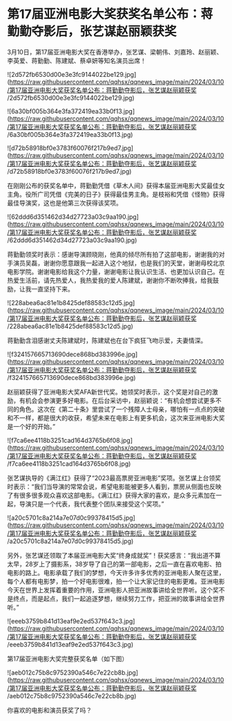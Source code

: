 # 第17届亚洲电影大奖获奖名单公布：蒋勤勤夺影后，张艺谋赵丽颖获奖

3月10日，第17届亚洲电影大奖在香港举办，张艺谋、梁朝伟、刘嘉玲、赵丽颖、李英爱、蒋勤勤、陈建斌、蔡卓妍等知名演员出席！

![2d572fb6530d00e3e3fc9144022be129.jpg](https://raw.githubusercontent.com/qqhsx/qqnews_image/main/2024/03/10/第17届亚洲电影大奖获奖名单公布：蒋勤勤夺影后，张艺谋赵丽颖获奖 /2d572fb6530d00e3e3fc9144022be129.jpg)

![6a30bf005b364e3fa372419ea33b0f13.jpg](https://raw.githubusercontent.com/qqhsx/qqnews_image/main/2024/03/10/第17届亚洲电影大奖获奖名单公布：蒋勤勤夺影后，张艺谋赵丽颖获奖 /6a30bf005b364e3fa372419ea33b0f13.jpg)

![d72b58918bf0e3783f60076f217b9ed7.jpg](https://raw.githubusercontent.com/qqhsx/qqnews_image/main/2024/03/10/第17届亚洲电影大奖获奖名单公布：蒋勤勤夺影后，张艺谋赵丽颖获奖 /d72b58918bf0e3783f60076f217b9ed7.jpg)

在刚刚公布的获奖名单中，蒋勤勤凭借《草木人间》获得本届亚洲电影大奖最佳女主角。役所广司凭借《完美的日子》获得最佳男主角。是枝裕和凭借《怪物》获得最佳导演奖，这也是他第三次获得该奖项。

![62ddd6d351462d34d27723a03c9aa190.jpg](https://raw.githubusercontent.com/qqhsx/qqnews_image/main/2024/03/10/第17届亚洲电影大奖获奖名单公布：蒋勤勤夺影后，张艺谋赵丽颖获奖 /62ddd6d351462d34d27723a03c9aa190.jpg)

蒋勤勤领奖时表示：感谢导演顾晓刚，他真的倾尽所有拍了这部电影，谢谢我的对手演员吴磊，谢谢你愿意跟我一起进入这个地狱，也是我们的天堂，谢谢母校北京电影学院。谢谢电影给我这个力量，谢谢电影让我认识生活、也更加认识自己。在热爱生活前，请先热爱人，我热爱我的爱人陈建斌，谢谢你不断吹捧我，给我鼓励，让我一直坚持下来。

![228abea6ac81e1b8425def88583c12d5.jpg](https://raw.githubusercontent.com/qqhsx/qqnews_image/main/2024/03/10/第17届亚洲电影大奖获奖名单公布：蒋勤勤夺影后，张艺谋赵丽颖获奖 /228abea6ac81e1b8425def88583c12d5.jpg)

蒋勤勤含泪感谢丈夫陈建斌时，陈建斌也在台下疯狂飞吻示爱，夫妻情深。

![f324157665713690dece868bd383996e.jpg](https://raw.githubusercontent.com/qqhsx/qqnews_image/main/2024/03/10/第17届亚洲电影大奖获奖名单公布：蒋勤勤夺影后，张艺谋赵丽颖获奖 /f324157665713690dece868bd383996e.jpg)

赵丽颖获得了亚洲电影大奖AFA新世代奖。她领奖时表示，这个奖是对自己的激励，有机会会参演更多好电影。在后台采访中，赵丽颖说：“有机会想尝试更多不同的角色。这次在《第二十条》里尝试了一个残障人士母亲，哪怕有一点点的突破和不一样，都是很大的收获，希望未来在电影上有更多机会，这次来亚洲电影大奖是一个好的开始。”

![f7ca6ee4118b3251cad164d3765b6f08.jpg](https://raw.githubusercontent.com/qqhsx/qqnews_image/main/2024/03/10/第17届亚洲电影大奖获奖名单公布：蒋勤勤夺影后，张艺谋赵丽颖获奖 /f7ca6ee4118b3251cad164d3765b6f08.jpg)

张艺谋执导的《满江红》获得了“2023最高票房亚洲电影”奖项。张艺谋上台领奖时表示：“我们当导演的常常会说，希望电影能被更多人看到，票房从侧面也反映了有很多很多观众喜欢这部电影。《满江红》获得大家的喜欢，是众多元素加在一起，导演只是一个代表，我代表整个团队来接受这个奖项。”

![a20c5701c8a214a7e07d0c99378415d5.jpg](https://raw.githubusercontent.com/qqhsx/qqnews_image/main/2024/03/10/第17届亚洲电影大奖获奖名单公布：蒋勤勤夺影后，张艺谋赵丽颖获奖 /a20c5701c8a214a7e07d0c99378415d5.jpg)

另外，张艺谋还领取了本届亚洲电影大奖“终身成就奖”！获奖感言：“我出道不算太早，28岁上了摄影系，38岁导了自己的第一部电影，之后一直在喜欢电影、拍电影的路上。电影承载了我们的梦想，今天许多许多优秀的亚洲电影人聚在这里，每个人都有电影梦，拍一个好电影很难，拍一个让大家记住的电影更难。亚洲电影今天在世界上发挥着重要的作用，亚洲电影人把亚洲故事讲给全世界听。这个奖不是终点，而是起点，我们一起追逐梦想，继续努力工作，把亚洲的故事讲给全世界听。”

![eeeb3759b841d13eaf9e2ed537f643c3.jpg](https://raw.githubusercontent.com/qqhsx/qqnews_image/main/2024/03/10/第17届亚洲电影大奖获奖名单公布：蒋勤勤夺影后，张艺谋赵丽颖获奖 /eeeb3759b841d13eaf9e2ed537f643c3.jpg)

第17届亚洲电影大奖完整获奖名单（如下图）

![aeb012c75b8c9752390a546c7e22cb8b.jpg](https://raw.githubusercontent.com/qqhsx/qqnews_image/main/2024/03/10/第17届亚洲电影大奖获奖名单公布：蒋勤勤夺影后，张艺谋赵丽颖获奖 /aeb012c75b8c9752390a546c7e22cb8b.jpg)

你喜欢的电影和演员获奖了吗？

